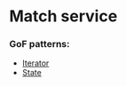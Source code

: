 # Match service

### GoF patterns:

- [Iterator](https://github.com/OnlyVerySeriousPeople/GameHosting/blob/main/server/src/Services/MatchService.Nodejs/src/match_manager.ts#L14)
- [State](https://github.com/OnlyVerySeriousPeople/GameHosting/tree/main/server/src/Services/MatchService.Nodejs/src/match/state)
